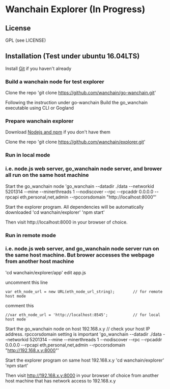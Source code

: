 # Wanchain Explorer (In Progress)

## License

GPL (see LICENSE)

## Installation (Test under ubuntu 16.04LTS)
Install [Git](https://git-scm.com/book/en/v2/Getting-Started-Installing-Git "Git installation") if you haven't already

### Build a wanchain node for test explorer
Clone the repo 
'git clone https://github.com/wanchain/go-wanchain.git'

Following the instruction under go-wanchain
Build the go_wanchain executable using CLI or Gogland

### Prepare wanchain explorer
Download [Nodejs and npm](https://docs.npmjs.com/getting-started/installing-node "Nodejs install") if you don't have them

Clone the repo 
'git clone https://github.com/wanchain/explorer.git'

### Run in local mode
### i.e. node.js web server, go_wanchain node server, and brower all run on the same host machine

Start the go_wanchain node
'go_wanchain --datadir ./data --networkid 5201314 --mine --minerthreads 1 --nodiscover --rpc --rpcaddr 0.0.0.0 --rpcapi eth,personal,net,admin --rpccorsdomain "http://localhost:8000"'

Start the explorer program. All dependencies will be automatically downloaded
'cd wanchain/explorer'
'npm start'

Then visit http://localhost:8000 in your browser of choice.

### Run in remote mode
### i.e. node.js web server, and go_wanchain node server run on the same host machine. But brower accesses the webpage from another host machine

'cd wanchain/explorer/app'
edit app.js

  uncomment this line

    var eth_node_url = new URL(eth_node_url_string);        // for remote host mode

  comment this

    //var eth_node_url = 'http://localhost:8545';           // for local host mode

Start the go_wanchain node on host 192.168.x.y		    // check your host IP address. rpccorsdomain setting is important
'go_wanchain --datadir ./data --networkid 5201314 --mine --minerthreads 1 --nodiscover --rpc --rpcaddr 0.0.0.0 --rpcapi eth,personal,net,admin --rpccorsdomain "http://192.168.x.y:8000"'

Start the explorer program on same host 192.168.x.y
'cd wanchain/explorer'
'npm start'

Then visit http://192.168.x.y:8000 in your browser of choice from another host machine that has network access to 192.168.x.y  

